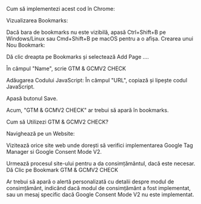 Cum să implementezi acest cod în Chrome:

Vizualizarea Bookmarks:

Dacă bara de bookmarks nu este vizibilă, apasă Ctrl+Shift+B pe Windows/Linux sau Cmd+Shift+B pe macOS pentru a o afișa.
Crearea unui Nou Bookmark:

Dă clic dreapta pe Bookmarks și selectează Add Page ....

În câmpul "Name", scrie GTM & GCMV2 CHECK

Adăugarea Codului JavaScript:
În câmpul "URL", copiază și lipește codul JavaScript.

Apasă butonul Save.

Acum, "GTM & GCMV2 CHECK" ar trebui să apară în bookmarks.

Cum să Utilizezi GTM & GCMV2 CHECK?

Navighează pe un Website:

Vizitează orice site web unde dorești să verifici implementarea Google Tag Manager si Google Consent Mode V2.

Urmează procesul site-ului pentru a da consimțământul, dacă este necesar.
Dă Clic pe Bookmark GTM & GCMV2 CHECK

Ar trebui să apară o alertă personalizată cu detalii despre modul de consimțământ, indicând dacă modul de consimțământ a fost implementat, sau un mesaj specific dacă Google Consent Mode V2 nu este implementat.
